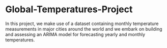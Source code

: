 # Global-Temperatures-Project
In this project, we make use of a dataset containing monthly temperature measurements in major cities around the world and we embark on building and assessing an ARIMA model for forecasting yearly and monthly temperatures.
